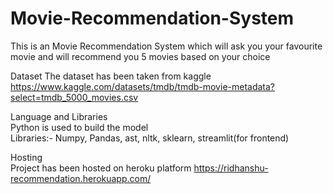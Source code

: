 # Movie-Recommendation-System
This is an Movie Recommendation System which will ask you your favourite movie and will recommend you 5 movies based on your choice 

Dataset                                                                                                                                                                The dataset has been taken from kaggle https://www.kaggle.com/datasets/tmdb/tmdb-movie-metadata?select=tmdb_5000_movies.csv

Language and Libraries                                                                                                                                                   
Python is used to build the model                                                                                                                                         
Libraries:- Numpy, Pandas, ast, nltk, sklearn, streamlit(for frontend)                                                                                                   

Hosting                                                                                                                                                                   
Project has been hosted on heroku platform
https://ridhanshu-recommendation.herokuapp.com/

